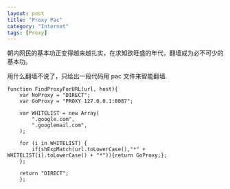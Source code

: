 ```yaml
---
layout: post
title: "Proxy Pac"
category: "Internet"
tags: [Proxy]
---
```


朝内网民的基本功正变得越来越扎实，在求知欲旺盛的年代，翻墙成为必不可少的基本功。

用什么翻墙不说了，只给出一段代码用 pac 文件来智能翻墙.

<!-- more -->

```
function FindProxyForURL(url, host){
    var NoProxy = "DIRECT";
    var GoProxy = "PROXY 127.0.0.1:8087";

    var WHITELIST = new Array(
        ".google.com",
        ".googlemail.com",
    );

    for (i in WHITELIST) {
        if(shExpMatch(url.toLowerCase(),"*" + WHITELIST[i].toLowerCase() + "*")){return GoProxy;};
    };

    return "DIRECT";
    };
```